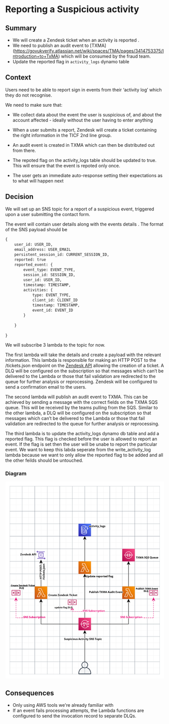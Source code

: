 # Reporting a Suspicious activity

## Summary
- We will create a Zendesk ticket when an activity is reported .
- We need to publish an audit event to [TXMA] (https://govukverify.atlassian.net/wiki/spaces/TMA/pages/3414753375/Introduction+to+TxMA) which will be consumed by the fraud team.
- Update the reported flag in `activity_logs` dynamo table

## Context

Users need to be able to report sign in events from their ‘activity log’ which they do not recognise.

We need to make sure that:

- We collect data about the event the user is suspicious of, and about the account affected - ideally without the user having to enter anything

- When a user submits a report, Zendesk will create a ticket containing the right information in the TICF 2nd line group.

- An audit event is created in TXMA which can then be distributed out from there.

- The repoted flag on the activity_logs table should be updated to true. This will ensure that the event is repoted only once.

- The user gets an immediate auto-response setting their expectations as to what will happen next

## Decision
We will set up an SNS topic for a report of a suspicious event, triggered upon a user submitting the contact form.

The event will contain user details along with the events details .
The format of the SNS payload should be

```
{
    user_id: USER_ID,
    email_address: USER_EMAIL
    persistent_session_id: CURRENT_SESSION_ID,
    reported: true
    reported_event: {
        event_type: EVENT_TYPE,
        session_id: SESSION_ID,
        user_id: USER_ID,
        timestamp: TIMESTAMP,
        activities: {
            type: EVENT_TYPE,
            client_id: CLIENT_ID
            timestamp: TIMESTAMP,
            event_id: EVENT_ID
        }

    }

}
```

We will subscribe 3 lambda to the topic for now.

The first lambda will take the details and create a payload with the relevant information.
This lambda is responsible for making an HTTP POST to the /tickets.json endpoint on the [Zendesk API](https://developer.zendesk.com/api-reference/ticketing/tickets/tickets/) allowing the creation of a ticket.
A DLQ will be configured on the subscription so that messages which can’t be delivered to the Lambda or those that fail validation  are redirected to the queue for further analysis or reprocessing.
Zendesk will be configured to send a confirmation email to the users.

The second lambda will publish an audit event to TXMA.
This can be achieved by sending a message with the correct fields on the TXMA SQS queue.
This will be received by the teams pulling from the SQS.
Similar to the other lambda, a DLQ will be configured on the subscription so that messages which can’t be delivered to the Lambda or those that fail validation  are redirected to the queue for further analysis or reprocessing.

The third lambda is to update the activity_logs dynamo db table and add a reported flag. This flag is checked before the user is allowed to report an event. If the flag is set then the user will be unabe to report the particular event. We want to keep this labda seperate from the write_activity_log lambda because we want to only allow the reported flag to be added and all the other feilds should be untouched.

### Diagram

![Architecture diagram showing a suspicious activity recorded as an SNS Topic, notifying the subscribing lambdas](./images/ard-0008-RSA.png)

## Consequences
- Only using AWS tools we're already familiar with
- If an event fails processing attempts, the Lambda functions are configured to send the invocation record to separate DLQs.
